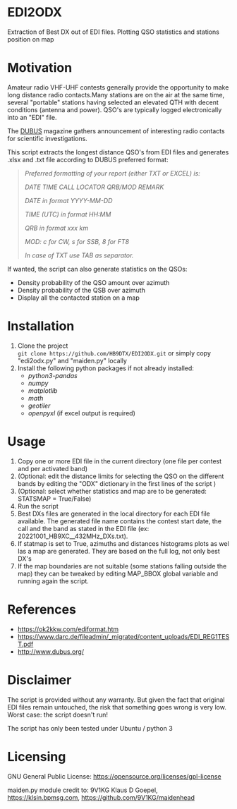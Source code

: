 # EDI2ODX
Extraction of Best DX out of EDI files. Plotting QSO statistics and stations position on map 

# Motivation
Amateur radio VHF-UHF contests generally provide the opportunity to make long distance radio contacts.Many stations are on the air at the same time, several "portable" stations having selected an elevated QTH with decent conditions (antenna and power). QSO's are typically logged electronically into an "EDI" file.

The [DUBUS](http://www.dubus.org/) magazine gathers announcement of interesting radio contacts for scientific investigations. 

This script extracts the longest distance QSO's from EDI files and generates .xlsx and .txt file according to DUBUS preferred format:

>*Preferred formatting of your report (either TXT or EXCEL) is:*
> 
>*DATE TIME CALL LOCATOR QRB/MOD REMARK*
>
>*DATE in format YYYY-MM-DD*
> 
>*TIME (UTC) in format HH:MM*
> 
>*QRB in format xxx km*
> 
>*MOD: c for CW, s for SSB, 8 for FT8*
> 
>*In case of TXT use TAB as separator.* 


If wanted, the script can also generate statistics on the QSOs:
- Density probability of the QSO amount over azimuth
- Density probability of the QSB over azimuth
- Display all the contacted station on a map

# Installation
1. Clone the project   
`git clone https://github.com/HB9DTX/EDI2ODX.git` or simply copy "edi2odx.py" and "maiden.py" locally
2. Install the following python packages if not already installed:
   - *python3-pandas*
   - *numpy*
   - *matplotlib*
   - *math*
   - *geotiler*
   - *openpyxl* (if excel output is required)

# Usage
1. Copy one or more EDI file in the current directory (one file per contest and per activated band)
2. (Optional: edit the distance limits for selecting the QSO on the different bands by editing the "ODX" dictionary in the first lines of the script )
3. (Optional: select whether statistics and map are to be generated: STATSMAP = True/False)
4. Run the script
5. Best DXs files are generated in the local directory for each EDI file available. The generated file name contains the contest start date, the call and the band as stated in the EDI file (ex: 20221001_HB9XC__432MHz_DXs.txt).
6. If statmap is set to True, azimuths and distances histograms plots as wel las a map are generated. They are based on the full log, not only best DX's  
7. If the map boundaries are not suitable (some stations falling outside the map) they can be tweaked by editing MAP_BBOX global variable and running again the script.


# References
- https://ok2kkw.com/ediformat.htm
- https://www.darc.de/fileadmin/_migrated/content_uploads/EDI_REG1TEST.pdf
- http://www.dubus.org/


# Disclaimer
The script is provided without any warranty. But given the fact that original EDI files remain untouched, the risk that something goes wrong is very low. Worst case: the script doesn't run!

The script has only been tested under Ubuntu / python 3

# Licensing
GNU General Public License: https://opensource.org/licenses/gpl-license

maiden.py module credit to: 9V1KG Klaus D Goepel, https://klsin.bpmsg.com, https://github.com/9V1KG/maidenhead
